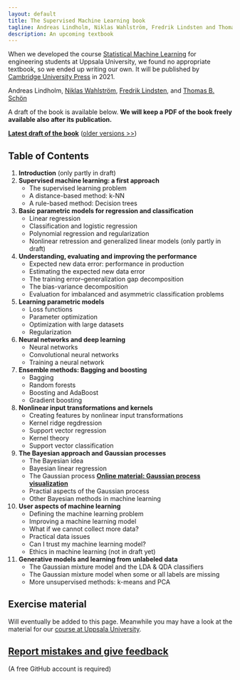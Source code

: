 ```yaml
---
layout: default
title: The Supervised Machine Learning book
tagline: Andreas Lindholm, Niklas Wahlström, Fredrik Lindsten and Thomas B. Schön
description: An upcoming textbook
---
```


When we developed the course [Statistical Machine Learning](http://www.it.uu.se/edu/course/homepage/sml/) for engineering students at Uppsala University, we found no appropriate textbook, so we ended up writing our own. It will be published by [Cambridge University Press](https://www.cambridge.org/) in 2021.

Andreas Lindholm,
[Niklas Wahlström](https://www.it.uu.se/katalog/nikwa778/),
[Fredrik Lindsten](https://liu.se/medarbetare/freli29), and
[Thomas B. Schön](http://user.it.uu.se/~thosc112/)

A draft of the book is available below. **We will keep a PDF of the book freely available also after its publication.**


[**Latest draft of the book**](book/sml-book-draft-latest.pdf) ([older versions &gt;&gt;](https://github.com/uu-sml/sml-book-page/commits/master/book))

## Table of Contents

1. **Introduction** (only partly in draft)
2. **Supervised machine learning: a first approach**
   - The supervised learning problem
   - A distance-based method: k-NN
   - A rule-based method: Decision trees
3. **Basic parametric models for regression and classification**
   - Linear regression
   - Classification and logistic regression
   - Polynomial regression and regularization
   - Nonlinear retression and generalized linear models (only partly in draft)
4. **Understanding, evaluating and improving the performance**
   - Expected new data error: performance in production
   - Estimating the expected new data error
   - The training error–generalization gap decomposition
   - The bias-variance decomposition
   - Evaluation for imbalanced and asymmetric classification problems
5. **Learning parametric models**
   - Loss functions
   - Parameter optimization
   - Optimization with large datasets
   - Regularization
6. **Neural networks and deep learning**
   - Neural networks
   - Convolutional neural networks
   - Training a neural network
7. **Ensemble methods: Bagging and boosting**
   - Bagging
   - Random forests
   - Boosting and AdaBoost
   - Gradient boosting
8. **Nonlinear input transformations and kernels**
   - Creating features by nonlinear input transformations
   - Kernel ridge regdression
   - Support vector regression
   - Kernel theory
   - Support vector classification
9. **The Bayesian approach and Gaussian processes** 
   - The Bayesian idea
   - Bayesian linear regression
   - The Gaussian process [**Online material: Gaussian process visualization**](GP/index.html)
   - Practial aspects of the Gaussian process
   - Other Bayesian methods in machine learning
10. **User aspects of machine learning**
    - Defining the machine learning problem
    - Improving a machine learning model
    - What if we cannot collect more data?
    - Practical data issues
    - Can I trust my machine learning model?
    - Ethics in machine learning (not in draft yet)
11. **Generative models and learning from unlabeled data**
    - The Gaussian mixture model and the LDA & QDA classifiers
    - The Gaussian mixture model when some or all labels are missing
    - More unsupervised methods: k-means and PCA


## Exercise material

Will eventually be added to this page. Meanwhile you may have a look at the material for our [course at Uppsala University](http://www.it.uu.se/edu/course/homepage/sml/).

## [Report mistakes and give feedback](https://github.com/uu-sml/sml-book-page/issues)
(A free GitHub account is required)
